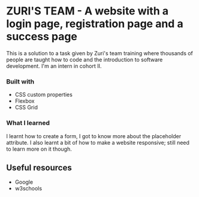 # ZURI'S TEAM - A website with a login page, registration page and a success page

This is a solution to a task given by Zuri's team training where thousands of people are taught how to code and the introduction to software development. I'm an intern in cohort II.

### Built with
- CSS custom properties
- Flexbox
- CSS Grid

### What I learned

I learnt how to create a form, I got to know more about the placeholder attribute. I also learnt a bit of how to make a website responsive; still need to learn more on it though.

## Useful resources

- Google
- w3schools

